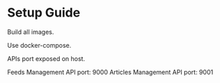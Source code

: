 # Setup Guide

Build all images.

Use docker-compose.

APIs port exposed on host.

Feeds Management API port: 9000
Articles Management API port: 9001
